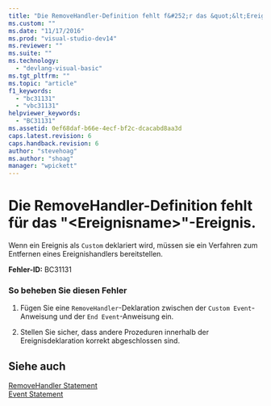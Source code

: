 ```yaml
---
title: "Die RemoveHandler-Definition fehlt f&#252;r das &quot;&lt;Ereignisname&gt;&quot;-Ereignis. | Microsoft Docs"
ms.custom: ""
ms.date: "11/17/2016"
ms.prod: "visual-studio-dev14"
ms.reviewer: ""
ms.suite: ""
ms.technology: 
  - "devlang-visual-basic"
ms.tgt_pltfrm: ""
ms.topic: "article"
f1_keywords: 
  - "bc31131"
  - "vbc31131"
helpviewer_keywords: 
  - "BC31131"
ms.assetid: 0ef68daf-b66e-4ecf-bf2c-dcacabd8aa3d
caps.latest.revision: 6
caps.handback.revision: 6
author: "stevehoag"
ms.author: "shoag"
manager: "wpickett"
---
```

# Die RemoveHandler-Definition fehlt f&#252;r das &quot;&lt;Ereignisname&gt;&quot;-Ereignis.
Wenn ein Ereignis als `Custom` deklariert wird, müssen sie ein Verfahren zum Entfernen eines Ereignishandlers bereitstellen.  
  
 **Fehler\-ID:** BC31131  
  
### So beheben Sie diesen Fehler  
  
1.  Fügen Sie eine `RemoveHandler`\-Deklaration zwischen der `Custom Event`\-Anweisung und der `End Event`\-Anweisung ein.  
  
2.  Stellen Sie sicher, dass andere Prozeduren innerhalb der Ereignisdeklaration korrekt abgeschlossen sind.  
  
## Siehe auch  
 [RemoveHandler Statement](../../visual-basic/language-reference/statements/removehandler-statement.md)   
 [Event Statement](../../visual-basic/language-reference/statements/event-statement.md)
